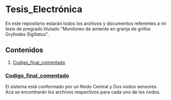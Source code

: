 # **Tesis_Electrónica**
En este repositorio estarán todos los archivos y documentos referentes a mi tesis de pregrado titulado "Monitoreo de amiente en granja de grillos Gryllodes Sigillatus".
 
 ## Contenidos
 1. [Codigo_final_comentado](/Codigo_final_comentado)
 
 ### [Codigo_final_comentado](/Codigo_final_comentado)
 El sistema está conformado por un Nodo Central y Dos nodos sensores. Acá se encontrarán los archivos respectivos para cada uno de los nodos. 
 

